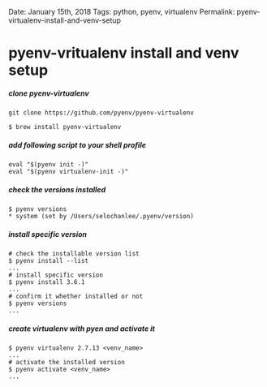 Date: January 15th, 2018
Tags: python, pyenv, virtualenv
Permalink: pyenv-virtualenv-install-and-venv-setup


# pyenv-vritualenv install and venv setup

##### clone pyenv-virtualenv
```
git clone https://github.com/pyenv/pyenv-virtualenv
```

```
$ brew install pyenv-virtualenv
```

##### add following script to your shell profile
```
eval "$(pyenv init -)"
eval "$(pyenv virtualenv-init -)"
```

##### check the versions installed
```
$ pyenv versions
* system (set by /Users/selochanlee/.pyenv/version)
```

##### install specific version
```
# check the installable version list
$ pyenv install --list
...
# install specific version
$ pyenv install 3.6.1
...
# confirm it whether installed or not
$ pyenv versions
...
```

##### create virtualenv with pyen and activate it
```
$ pyenv virtualenv 2.7.13 <venv_name>
...
# activate the installed version
$ pyenv activate <venv_name>
...
```



